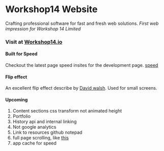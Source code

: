 # Workshop14 Website
Crafting professional software for fast and fresh web solutions.
*First web impression for Workshop 14 Limited*

### Visit at [Workshop14.io](http://workshop14.io/)

#### Built for Speed
Checkout the latest page speed insites for the development page.
[speed](https://developers.google.com/speed/pagespeed/insights/?url=development.workshop14.divshot.io)

#### Flip effect
An excellent flip effect describe by [David walsh](http://davidwalsh.name/css-flip). Used for small screens.

#### Upcoming
1. Content sections css transform not animated height
2. Portfolio
3. History api and internal linking
4. Not google analytics
5. Link to resources github notepad
6. full page scrolling, like [this](https://github.com/alvarotrigo/fullPage.js/)
7. app cache for speed
